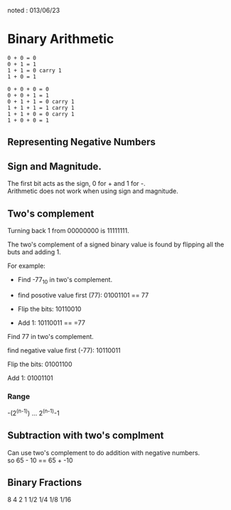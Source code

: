 noted : 013/06/23

# Binary Arithmetic

```
0 + 0 = 0
0 + 1 = 1
1 + 1 = 0 carry 1
1 + 0 = 1
```

```
0 + 0 + 0 = 0
0 + 0 + 1 = 1
0 + 1 + 1 = 0 carry 1
1 + 1 + 1 = 1 carry 1
1 + 1 + 0 = 0 carry 1
1 + 0 + 0 = 1
```

## Representing Negative Numbers

## Sign and Magnitude.

The first bit acts as the sign, 0 for + and 1 for -.  
Arithmetic does not work when using sign and magnitude.

## Two's complement

Turning back 1 from 00000000 is 11111111.

The two's complement of a signed binary value is found by flipping all the buts and adding 1.

For example:

-   Find -77<sub>10</sub> in two's complement.

-   find posotive value first (77): 01001101 == 77

-   Flip the bits: 10110010

-   Add 1: 10110011 == =77

Find 77 in two's complement.

find negative value first (-77):
10110011

Flip the bits:
01001100

Add 1:
01001101

### Range

-(2<sup>(n-1)</sup>) ... 2<sup>(n-1)</sup>-1

## Subtraction with two's complment

Can use two's complement to do addition with negative numbers.  
so 65 - 10 == 65 + -10

## Binary Fractions

8 4 2 1 1/2 1/4 1/8 1/16

